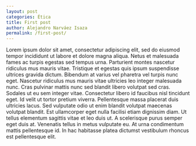 ```yaml
---
layout: post
categories: Ética
title: First post
author: Alejandro Narváez Isaza
permalink: /first-post/
---
```

Lorem ipsum dolor sit amet, consectetur adipiscing elit, sed do eiusmod tempor incididunt ut labore et dolore magna aliqua. Netus et malesuada fames ac turpis egestas sed tempus urna. Parturient montes nascetur ridiculus mus mauris vitae. Tristique et egestas quis ipsum suspendisse ultrices gravida dictum. Bibendum at varius vel pharetra vel turpis nunc eget. Nascetur ridiculus mus mauris vitae ultricies leo integer malesuada nunc. Cras pulvinar mattis nunc sed blandit libero volutpat sed cras. Sodales ut eu sem integer vitae. Consectetur libero id faucibus nisl tincidunt eget. Id velit ut tortor pretium viverra. Pellentesque massa placerat duis ultricies lacus. Sed vulputate odio ut enim blandit volutpat maecenas volutpat blandit. Est ullamcorper eget nulla facilisi etiam dignissim diam. Ut tellus elementum sagittis vitae et leo duis ut. A scelerisque purus semper eget duis at. Venenatis tellus in metus vulputate eu. At urna condimentum mattis pellentesque id. In hac habitasse platea dictumst vestibulum rhoncus est pellentesque elit.
